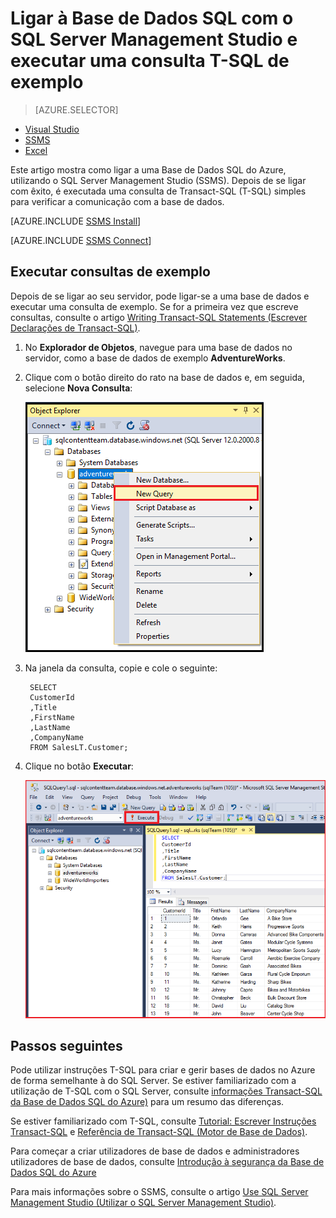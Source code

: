 <properties
    pageTitle="Ligar à Base de Dados SQL - SQL Server Management Studio | Microsoft Azure"
    description="Saiba como ligar à Base de Dados SQL no Azure, utilizando o SQL Server Management Studio (SSMS). Em seguida, execute uma consulta de exemplo com Transact-SQL (T-SQL)."
    metaCanonical=""
    keywords="ligar à base de dados sql, sql server management studio"
    services="sql-database"
    documentationCenter=""
    authors="stevestein"
    manager="jhubbard"
    editor="" />

<tags
    ms.service="sql-database"
    ms.workload="data-management"
    ms.tgt_pltfrm="na"
    ms.devlang="na"
    ms.topic="get-started-article"
    ms.date="08/17/2016"
    ms.author="sstein;carlrab" />


# Ligar à Base de Dados SQL com o SQL Server Management Studio e executar uma consulta T-SQL de exemplo

> [AZURE.SELECTOR]
- [Visual Studio](sql-database-connect-query.md)
- [SSMS](sql-database-connect-query-ssms.md)
- [Excel](sql-database-connect-excel.md)

Este artigo mostra como ligar a uma Base de Dados SQL do Azure, utilizando o SQL Server Management Studio (SSMS). Depois de se ligar com êxito, é executada uma consulta de Transact-SQL (T-SQL) simples para verificar a comunicação com a base de dados.

[AZURE.INCLUDE [SSMS Install](../../includes/sql-server-management-studio-install.md)]

[AZURE.INCLUDE [SSMS Connect](../../includes/sql-database-sql-server-management-studio-connect-server-principal.md)]


## Executar consultas de exemplo

Depois de se ligar ao seu servidor, pode ligar-se a uma base de dados e executar uma consulta de exemplo. Se for a primeira vez que escreve consultas, consulte o artigo [Writing Transact-SQL Statements (Escrever Declarações de Transact-SQL)](https://msdn.microsoft.com/library/ms365303.aspx).

1. No **Explorador de Objetos**, navegue para uma base de dados no servidor, como a base de dados de exemplo **AdventureWorks**.
2. Clique com o botão direito do rato na base de dados e, em seguida, selecione **Nova Consulta**:

    ![Nova consulta. Ligar ao servidor da Base de Dados SQL: SQL Server Management Studio](./media/sql-database-connect-query-ssms/4-run-query.png)

3. Na janela da consulta, copie e cole o seguinte:

        SELECT
        CustomerId
        ,Title
        ,FirstName
        ,LastName
        ,CompanyName
        FROM SalesLT.Customer;

4. Clique no botão **Executar**:

    ![Êxito. Ligar ao servidor da Base de Dados SQL: SQL Server Management Studio](./media/sql-database-connect-query-ssms/5-success.png)

## Passos seguintes

Pode utilizar instruções T-SQL para criar e gerir bases de dados no Azure de forma semelhante à do SQL Server. Se estiver familiarizado com a utilização de T-SQL com o SQL Server, consulte [informações Transact-SQL da Base de Dados SQL do Azure)](sql-database-transact-sql-information.md) para um resumo das diferenças.

Se estiver familiarizado com T-SQL, consulte [Tutorial: Escrever Instruções Transact-SQL](https://msdn.microsoft.com/library/ms365303.aspx) e [Referência de Transact-SQL (Motor de Base de Dados)](https://msdn.microsoft.com/library/bb510741.aspx).

Para começar a criar utilizadores de base de dados e administradores utilizadores de base de dados, consulte [Introdução à segurança da Base de Dados SQL do Azure](sql-database-get-started-security.md)

Para mais informações sobre o SSMS, consulte o artigo [Use SQL Server Management Studio (Utilizar o SQL Server Management Studio)](https://msdn.microsoft.com/library/ms174173.aspx).



<!--HONumber=Sep16_HO3-->


